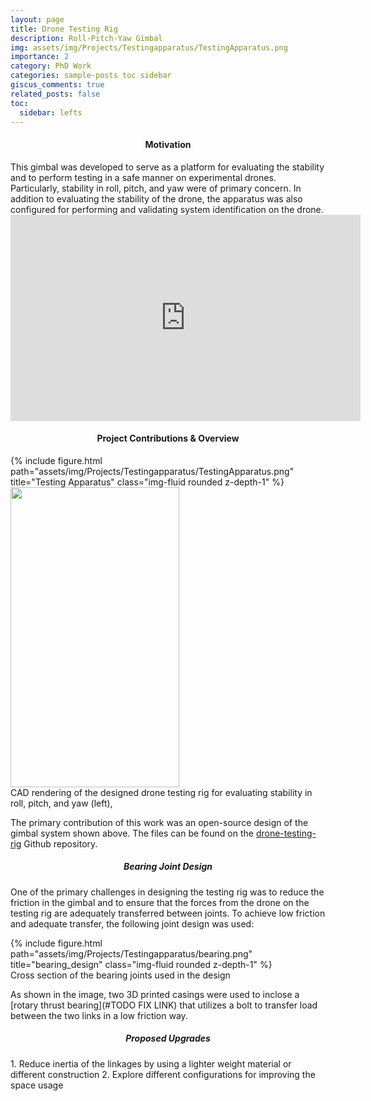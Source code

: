```yaml
---
layout: page
title: Drone Testing Rig
description: Roll-Pitch-Yaw Gimbal
img: assets/img/Projects/Testingapparatus/TestingApparatus.png
importance: 2
category: PhD Work
categories: sample-posts toc sidebar
giscus_comments: true
related_posts: false
toc:
  sidebar: lefts
---
```


<h4 id="motivation" style="text-align: center;">Motivation</h4>
This gimbal was developed to serve as a platform for evaluating the stability and to perform testing in a safe manner on experimental drones. Particularly, stability in roll, pitch, and yaw were of primary concern. In addition to evaluating the stability of the drone, the apparatus was also configured for performing and validating system identification on the drone. 

<iframe src="https://giphy.com/embed/8lu0KKRJa3bD7ktRBa" width="560" height="330" frameBorder="0" class="giphy-embed" allowFullScreen></iframe><p><a href="https://giphy.com/gifs/8lu0KKRJa3bD7ktRBa"></a></p>


<h4 id="contributions" style="text-align: center;">Project Contributions & Overview</h4>

<div class="row justify-content-sm-center">
    <div class="col-sm mt-3 mt-md-0">
        {% include figure.html path="assets/img/Projects/Testingapparatus/TestingApparatus.png" title="Testing Apparatus" class="img-fluid rounded z-depth-1" %}
    </div>
    <img src="https://media.giphy.com/media/v1.Y2lkPTc5MGI3NjExMWZlMzQ1NGRlNTJjOWYwODY3ZjlmODI3ZjQ3YzNjOThiNGM1NmQzNyZlcD12MV9pbnRlcm5hbF9naWZzX2dpZklkJmN0PWc/SEwIQnjGOhuSpIEuQz/giphy.gif" width="270" height="480" />
</div>
<div class="caption">
    CAD rendering of the designed drone testing rig for evaluating stability in roll, pitch, and yaw (left), 
</div>

The primary contribution of this work was an open-source design of the gimbal system shown above. The files can be found on the [drone-testing-rig](https://github.com/kristanhilby/drone-testing-rig.git) Github repository. 

<h5 id="bearingdesign" style="text-align: center;">Bearing Joint Design</h5>

One of the primary challenges in designing the testing rig was to reduce the friction in the gimbal and to ensure that the forces from the drone on the testing rig are adequately transferred between joints. To achieve low friction and adequate transfer, the following joint design was used:

<div class="d-flex justify-content-center">
    <div class="col-sm mt-7 mt-md-0">
        {% include figure.html path="assets/img/Projects/Testingapparatus/bearing.png" title="bearing_design" class="img-fluid rounded z-depth-1" %}
    </div>
</div>
<div class="caption">
   Cross section of the bearing joints used in the design
</div>

As shown in the image, two 3D printed casings were used to inclose a [rotary thrust bearing](#TODO FIX LINK) that utilizes a bolt to transfer load between the two links in a low friction way. 

<h5 id="upgrades" style="text-align: center;">Proposed Upgrades</h5>
1. Reduce inertia of the linkages by using a lighter weight material or different construction
2. Explore different configurations for improving the space usage